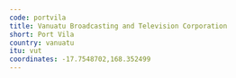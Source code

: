 ```yaml
---
code: portvila
title: Vanuatu Broadcasting and Television Corporation
short: Port Vila
country: vanuatu
itu: vut
coordinates: -17.7548702,168.352499
---
```

